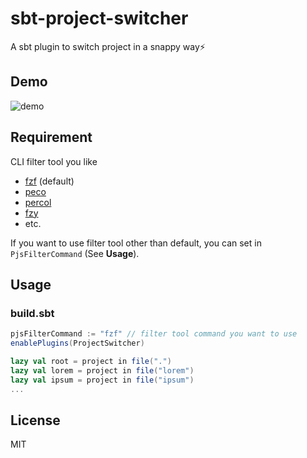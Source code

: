 # sbt-project-switcher
A sbt plugin to switch project in a snappy way⚡️

## Demo
![demo](https://raw.githubusercontent.com/todokr/sbt-project-switcher/master/pjs.gif)

## Requirement
CLI filter tool you like

- [fzf](https://github.com/junegunn/fzf) (default)
- [peco](https://github.com/peco/peco)
- [percol](https://github.com/mooz/percol)
- [fzy](https://github.com/jhawthorn/fzy)
- etc.

If you want to use filter tool other than default, you can set in `PjsFilterCommand` (See **Usage**). 

## Usage

### build.sbt
```scala
pjsFilterCommand := "fzf" // filter tool command you want to use
enablePlugins(ProjectSwitcher)

lazy val root = project in file(".")
lazy val lorem = project in file("lorem")
lazy val ipsum = project in file("ipsum")
...
```

## License
MIT
